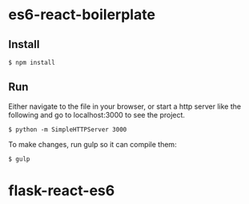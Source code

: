 # es6-react-boilerplate

## Install

```
$ npm install
```

## Run

Either navigate to the file in your browser, or start a http server like the following and go to localhost:3000 to see the project.

```
$ python -m SimpleHTTPServer 3000
```

To make changes, run gulp so it can compile them:

```
$ gulp
```
# flask-react-es6

